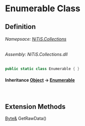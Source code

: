 # Enumerable Class
## Definition

###### Namepsace: [NiTiS.Collections](https://nitis-dev.github.io/NiTiSLibsWiki/Namespaces/NiTiS.Collections)
###### Assembly: NiTiS.Collections.dll

#### 
```c#
public static class Enumerable { }
```
#### Inheritance [Object](https://docs.microsoft.com/dotnet/api/system.object) &#8594; [Enumerable](https://nitis-dev.github.io/NiTiSLibsWiki/NiTiS/Collections/Enumerable)  
#### 

<br>

  
  
  
  
## Extension Methods
[Byte&](https://docs.microsoft.com/dotnet/api/system.byte&) GetRawData()  

  
